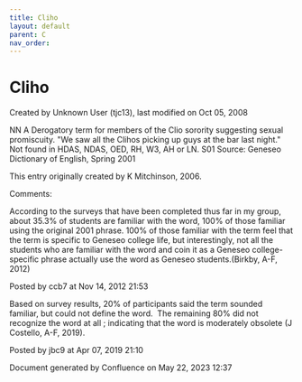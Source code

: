 ```yaml
---
title: Cliho
layout: default
parent: C
nav_order:
---
```


# Cliho

Created by  Unknown User (tjc13), last modified on Oct 05, 2008

NN A Derogatory term for members of the Clio sorority suggesting sexual promiscuity. &quot;We saw all the Clihos picking up guys at the bar last night.&quot; Not found in HDAS, NDAS, OED, RH, W3, AH or LN. S01 Source: Geneseo Dictionary of English, Spring 2001

This entry originally created by K Mitchinson, 2006.

Comments:

According to the surveys that have been completed thus far in my group, about 35.3% of students are familiar with the word, 100% of those familiar using the original 2001 phrase. 100% of those familiar with the term feel that the term is specific to Geneseo college life, but interestingly, not all the students who are familiar with the word and coin it as a Geneseo college-specific phrase actually use the word as Geneseo students.(Birkby, A-F, 2012) 

Posted by ccb7 at Nov 14, 2012 21:53

Based on survey results, 20% of participants said the term sounded familiar, but could not define the word.  The remaining 80% did not recognize the word at all ; indicating that the word is moderately obsolete (J Costello, A-F, 2019).

Posted by jbc9 at Apr 07, 2019 21:10

Document generated by Confluence on May 22, 2023 12:37


